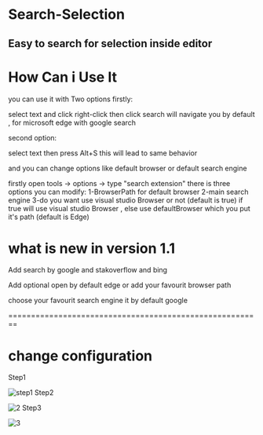 # Search-Selection 
## Easy to search for selection inside editor
# How Can i Use It 
you can use it with Two options firstly:

select text and click right-click then click search will navigate you by default ,
for microsoft edge with google search 

second option:

select text then press Alt+S this will lead to same behavior


and you can change options like default browser or default search engine

firstly open tools -> options -> type "search extension" there is three options you can modify:
1-BrowserPath for default browser
2-main search engine 
3-do you want use visual studio Browser or not (default is true) if true will use visual studio Browser , 
else use defaultBrowser which you put it's path (default is Edge)

# what is new in version 1.1

Add search by google and stakoverflow and bing

Add optional open by default edge or add your favourit browser path 

choose your favourit search engine it by default google

========================================================
# change configuration 

Step1

![step1](https://user-images.githubusercontent.com/52336027/156454680-2c529a73-920b-48a7-9873-7eae5181bf7b.png)
Step2

![2](https://user-images.githubusercontent.com/52336027/156454682-87ab2fef-432c-4074-bb7f-69fe463a857b.png)
Step3

![3](https://user-images.githubusercontent.com/52336027/156454676-26276cb6-5537-45ce-a969-7f79d8c8d79d.png)


